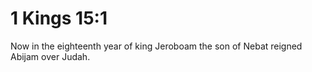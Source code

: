 # 1 Kings 15:1

Now in the eighteenth year of king Jeroboam the son of Nebat reigned Abijam over Judah.